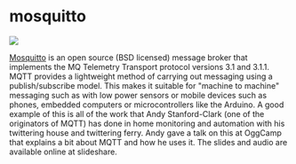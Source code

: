 mosquitto
=========

![](https://badge.imagelayers.io/vimagick/mosquitto:latest.svg)

[Mosquitto][1] is an open source (BSD licensed) message broker that implements
the MQ Telemetry Transport protocol versions 3.1 and 3.1.1. MQTT provides a
lightweight method of carrying out messaging using a publish/subscribe model.
This makes it suitable for "machine to machine" messaging such as with low
power sensors or mobile devices such as phones, embedded computers or
microcontrollers like the Arduino. A good example of this is all of the work
that Andy Stanford-Clark (one of the originators of MQTT) has done in home
monitoring and automation with his twittering house and twittering ferry. Andy
gave a talk on this at OggCamp that explains a bit about MQTT and how he uses
it. The slides and audio are available online at slideshare.

[1]: http://mosquitto.org/
